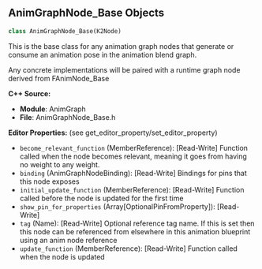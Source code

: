## AnimGraphNode_Base Objects

```python
class AnimGraphNode_Base(K2Node)
```

This is the base class for any animation graph nodes that generate or consume an animation pose in
the animation blend graph.

Any concrete implementations will be paired with a runtime graph node derived from FAnimNode_Base

**C++ Source:**

- **Module**: AnimGraph
- **File**: AnimGraphNode_Base.h

**Editor Properties:** (see get_editor_property/set_editor_property)

- ``become_relevant_function`` (MemberReference):  [Read-Write] Function called when the node becomes relevant, meaning it goes from having no weight to any weight.
- ``binding`` (AnimGraphNodeBinding):  [Read-Write] Bindings for pins that this node exposes
- ``initial_update_function`` (MemberReference):  [Read-Write] Function called before the node is updated for the first time
- ``show_pin_for_properties`` (Array[OptionalPinFromProperty]):  [Read-Write]
- ``tag`` (Name):  [Read-Write] Optional reference tag name. If this is set then this node can be referenced from elsewhere in this animation blueprint using an anim node reference
- ``update_function`` (MemberReference):  [Read-Write] Function called when the node is updated

<a id="unreal.AnimGraphNode_AssetPlayerBase"></a>